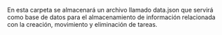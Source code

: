 En esta carpeta se almacenará un archivo llamado data.json que servirá como base de datos para el almacenamiento de información relacionada con la creación, movimiento y eliminación de tareas.